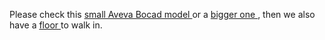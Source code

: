 Please check this <a href="https://smout74.github.io/model1.html"> small Aveva Bocad model </a>
or
a <a href="https://smout74.github.io/model2.html"> bigger one </a>, then we also have a <a href="https://smout74.github.io/model2.html"> floor </a> to walk in.
